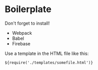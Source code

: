 # Boilerplate

Don't forget to install!

* Webpack
* Babel
* Firebase

Use a template in the HTML file like this:

`${require('./templates/somefile.html')}`